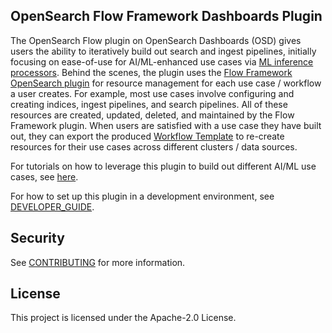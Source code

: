 ## OpenSearch Flow Framework Dashboards Plugin

The OpenSearch Flow plugin on OpenSearch Dashboards (OSD) gives users the ability to iteratively build out search and ingest pipelines, initially focusing on ease-of-use for AI/ML-enhanced use cases via [ML inference processors](https://opensearch.org/docs/latest/ingest-pipelines/processors/ml-inference/). Behind the scenes, the plugin uses the [Flow Framework OpenSearch plugin](https://opensearch.org/docs/latest/automating-configurations/index/) for resource management for each use case / workflow a user creates. For example, most use cases involve configuring and creating indices, ingest pipelines, and search pipelines. All of these resources are created, updated, deleted, and maintained by the Flow Framework plugin. When users are satisfied with a use case they have built out, they can export the produced [Workflow Template](https://opensearch.org/docs/latest/automating-configurations/workflow-templates/) to re-create resources for their use cases across different clusters / data sources.

For tutorials on how to leverage this plugin to build out different AI/ML use cases, see [here](./documentation/.tutorial.md).

For how to set up this plugin in a development environment, see [DEVELOPER_GUIDE](./DEVELOPER_GUIDE.md).

## Security

See [CONTRIBUTING](CONTRIBUTING.md#security-issue-notifications) for more information.

## License

This project is licensed under the Apache-2.0 License.
